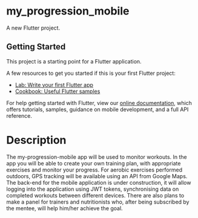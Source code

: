# my_progression_mobile

A new Flutter project.

## Getting Started

This project is a starting point for a Flutter application.

A few resources to get you started if this is your first Flutter project:

- [Lab: Write your first Flutter app](https://flutter.dev/docs/get-started/codelab)
- [Cookbook: Useful Flutter samples](https://flutter.dev/docs/cookbook)

For help getting started with Flutter, view our
[online documentation](https://flutter.dev/docs), which offers tutorials,
samples, guidance on mobile development, and a full API reference.

# Description
The my-progression-mobile app will be used to monitor workouts. In the app you will be able to create your own training plan, with appropriate exercises and monitor your progress. For aerobic exercises performed outdoors, GPS tracking will be available using an API from Google Maps. The back-end for the mobile application is under construction, it will allow logging into the application using JWT tokens, synchronising data on completed workouts between different devices. There are also plans to make a panel for trainers and nutritionists who, after being subscribed by the mentee, will help him/her achieve the goal.
